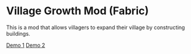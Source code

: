 # Village Growth Mod (Fabric)

This is a mod that allows villagers to expand their village by constructing buildings. 

[Demo 1](https://drive.google.com/file/d/1-Dga3ElVIwE3hBcPQyVfuYI1VqeV7wmP/view?usp=sharing)
[Demo 2](https://drive.google.com/file/d/19fmT2oT2Y5PktjRpeVK6QUL9n_qnOR5P/view?usp=sharing)
